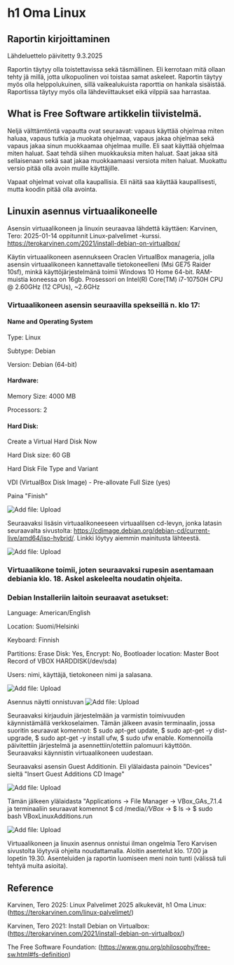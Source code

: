 # h1 Oma Linux
## Raportin kirjoittaminen

Lähdeluettelo päivitetty 9.3.2025

Raportin täytyy olla toistettavissa sekä täsmällinen. Eli kerrotaan mitä ollaan tehty jä millä, jotta ulkopuolinen voi toistaa samat askeleet. Raportin täytyy myös olla helppolukuinen, sillä vaikealukuista raporttia on hankala sisäistää. Raportissa täytyy myös olla lähdeviittaukset eikä vilppiä saa harrastaa.

## What is Free Software artikkelin tiivistelmä.

Neljä välttämtöntä vapautta ovat seuraavat: vapaus käyttää ohjelmaa miten haluaa, vapaus tutkia ja muokata ohjelmaa, vapaus jakaa ohjelmaa sekä vapaus jakaa sinun muokkaamaa ohjelmaa muille.
Eli saat käyttää ohjelmaa miten haluat. Saat tehdä siihen muokkauksia miten haluat. Saat jakaa sitä sellaisenaan sekä saat jakaa muokkaamaasi versiota miten haluat. Muokattu versio pitää olla avoin muille käyttäjille. 

Vapaat ohjelmat voivat olla kaupallisia. Eli näitä saa käyttää kaupallisesti, mutta koodin pitää olla avointa.

## Linuxin asennus virtuaalikoneelle

Asensin virtuaalikoneen ja linuxin seuraavaa lähdettä käyttäen: Karvinen, Tero: 2025-01-14 oppitunnit Linux-palvelimet -kurssi. https://terokarvinen.com/2021/install-debian-on-virtualbox/

Käytin virtuaalikoneen asennukseen Oraclen VirtualBox manageria, jolla asensin virtuaalikoneen kannettavalle tietokoneelleni (Msi GE75 Raider 10sf), minkä käyttöjärjestelmänä toimii Windows 10 Home 64-bit. RAM-muistia koneessa on 16gb. Prosessori on Intel(R) Core(TM) i7-10750H CPU @ 2.60GHz (12 CPUs), ~2.6GHz

### Virtuaalikoneen asensin seuraavilla spekseillä n. klo 17:

#### Name and Operating System

Type: Linux

Subtype: Debian

Version: Debian (64-bit)

#### Hardware:

Memory Size: 4000 MB

Processors: 2

#### Hard Disk: 

Create a Virtual Hard Disk Now

Hard Disk size: 60 GB

Hard Disk File Type and Variant

VDI (VirtualBox Disk Image) - Pre-allovate Full Size (yes)

Paina "Finish"

![Add file: Upload](virtuaalikone_tiedot.png)

Seuraavaksi lisäsin virtuaalikoneeseen virtuaalilsen cd-levyn, jonka latasin seuraavalta sivustolta: https://cdimage.debian.org/debian-cd/current-live/amd64/iso-hybrid/. Linkki löytyy aiemmin mainitusta lähteestä.

![Add file: Upload](iso_tiedosto.png)

### Virtuaalikone toimii, joten seuraavaksi rupesin asentamaan debiania klo. 18. Askel askeleelta noudatin ohjeita.

### Debian Installeriin laitoin seuraavat asetukset:

Language: American/English

Location: Suomi/Helsinki

Keyboard: Finnish

Partitions: Erase Disk: Yes, Encrypt: No, Bootloader location: Master Boot Record of VBOX HARDDISK(/dev/sda)

Users: nimi, käyttäjä, tietokoneen nimi ja salasana.

![Add file: Upload](debian_asennus.png)

Asennus näytti onnistuvan
![Add file: Upload](login.png)

Seuraavaksi kirjauduin järjestelmään ja varmistin toimivuuden käynnistämällä verkkoselaimen.
Tämän jälkeen avasin terminaalin, jossa suoritin seuraavat komennot: $ sudo apt-get update, $ sudo apt-get -y dist-upgrade, $ sudo apt-get -y install ufw, $ sudo ufw enable. Komennoilla päivitettiin järjestelmä ja asennettiin/otettiin palomuuri käyttöön. Seuraavaksi käynnistin virtuaalikoneen uudestaan. 

Seuraavaksi asensin Guest Additionin.
Eli ylälaidasta painoin "Devices" sieltä "Insert Guest Additions CD Image"

![Add file: Upload](vbox.png)

Tämän jälkeen ylälaidasta "Applications -> File Manager -> VBox_GAs_7.1.4 ja terminaaliin seuraavat komennot $ cd /media/*/VBox* -> $ ls -> $ sudo bash VBoxLinuxAdditions.run

![Add file: Upload](asennettu_paivitetty.png)

Virtuaalikoneen ja linuxin asennus onnistui ilman ongelmia Tero Karvisen sivustolta löytyviä ohjeita noudattamalla. Aloitin asentelut klo. 17.00 ja lopetin 19.30. Asenteluiden ja raportin luomiseen meni noin tunti (välissä tuli tehtyä muita asioita).

## Reference

Karvinen, Tero 2025: Linux Palvelimet 2025 alkukevät, h1 Oma Linux: (https://terokarvinen.com/linux-palvelimet/)

Karvinen, Tero 2021: Install Debian on Virtualbox: (https://terokarvinen.com/2021/install-debian-on-virtualbox/)

The Free Software Foundation: (https://www.gnu.org/philosophy/free-sw.html#fs-definition)
